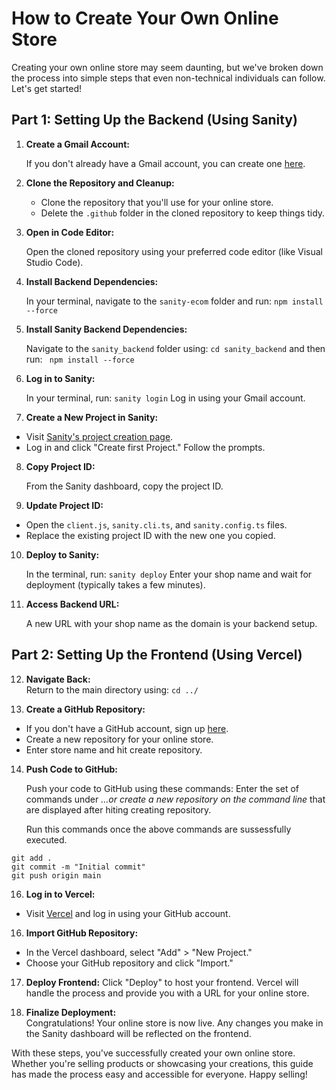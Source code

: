 # How to Create Your Own Online Store

Creating your own online store may seem daunting, but we've broken down the process into simple steps that even non-technical individuals can follow. Let's get started!

## Part 1: Setting Up the Backend (Using Sanity)

1. **Create a Gmail Account:**
   
   If you don't already have a Gmail account, you can create one [here](https://accounts.google.com/signup).

3. **Clone the Repository and Cleanup:**
   
   - Clone the repository that you'll use for your online store.
   - Delete the `.github` folder in the cloned repository to keep things tidy.

5. **Open in Code Editor:**
   
   Open the cloned repository using your preferred code editor (like Visual Studio Code).

7. **Install Backend Dependencies:**
   
   In your terminal, navigate to the `sanity-ecom` folder and run:
    ```npm install --force```
  
9.  **Install Sanity Backend Dependencies:**

    Navigate to the `sanity_backend` folder using: ```cd sanity_backend``` and then run:  ``` npm install --force```

11. **Log in to Sanity:**
    
    In your terminal, run: ```sanity login```
    Log in using your Gmail account. 

13. **Create a New Project in Sanity:**  
- Visit [Sanity's project creation page](https://www.sanity.io/manage).
- Log in and click "Create first Project." Follow the prompts.

8. **Copy Project ID:**

   From the Sanity dashboard, copy the project ID.

11. **Update Project ID:**  
- Open the `client.js`, `sanity.cli.ts`, and `sanity.config.ts` files.
- Replace the existing project ID with the new one you copied.

10. **Deploy to Sanity:**

    In the terminal, run: ``` sanity deploy ```
     Enter your shop name and wait for deployment (typically takes a few minutes).
 
12. **Access Backend URL:**

    A new URL with your shop name as the domain is your backend setup.

## Part 2: Setting Up the Frontend (Using Vercel)

12. **Navigate Back:**  
 Return to the main directory using: ``` cd ../ ```

13. **Create a GitHub Repository:**  
 - If you don't have a GitHub account, sign up [here](https://github.com/join).
 - Create a new repository for your online store.
 - Enter store name and hit create repository.

14. **Push Code to GitHub:**

     Push your code to GitHub using these commands:
     Enter the set of commands under  *…or create a new repository on the command line* that are displayed after hiting creating repository.
 
     Run this commands once the above commands are sussessfully executed.
 ```
 git add .
 git commit -m "Initial commit"
 git push origin main
 ```

    

16. **Log in to Vercel:**  
 - Visit [Vercel](https://vercel.com/login?next=%2Fdashboard) and log in using your GitHub account.

16. **Import GitHub Repository:**  
 - In the Vercel dashboard, select "Add" > "New Project."
 - Choose your GitHub repository and click "Import."

17. **Deploy Frontend:**
     Click "Deploy" to host your frontend. Vercel will handle the process and provide you with a URL for your online store.

    


19. **Finalize Deployment:**  
 Congratulations! Your online store is now live. Any changes you make in the Sanity dashboard will be reflected on the frontend.


With these steps, you've successfully created your own online store. Whether you're selling products or showcasing your creations, this guide has made the process easy and accessible for everyone. Happy selling!
